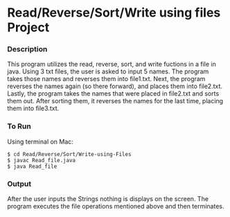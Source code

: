 # Read/Reverse/Sort/Write using files Project

### Description

This program utilizes the read, reverse, sort, and write fuctions in a file in java. Using 3 txt files, the user is asked to input 5 names. The program takes those names and reverses them into file1.txt. Next, the program reverses the names again (so there forward), and places them into file2.txt. Lastly, the program takes the names that were placed in file2.txt and sorts them out. After sorting them, it reverses the names for the last time, placing them into file3.txt.

### To Run

Using terminal on Mac:

```
$ cd Read/Reverse/Sort/Write-using-Files
$ javac Read_file.java
$ java Read_file
```

### Output

After the user inputs the Strings nothing is displays on the screen. The program executes the file operations mentioned above and then terminates. 
